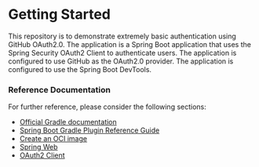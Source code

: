 # Getting Started
This repository is to demonstrate extremely basic authentication using GitHub OAuth2.0.
The application is a Spring Boot application that uses the Spring Security OAuth2 Client to authenticate users. 
The application is configured to use GitHub as the OAuth2.0 provider. 
The application is configured to use the Spring Boot DevTools.

### Reference Documentation
For further reference, please consider the following sections:

* [Official Gradle documentation](https://docs.gradle.org)
* [Spring Boot Gradle Plugin Reference Guide](https://docs.spring.io/spring-boot/docs/2.7.10/gradle-plugin/reference/html/)
* [Create an OCI image](https://docs.spring.io/spring-boot/docs/2.7.10/gradle-plugin/reference/html/#build-image)
* [Spring Web](https://docs.spring.io/spring-boot/docs/2.7.10/reference/htmlsingle/#web)
* [OAuth2 Client](https://docs.spring.io/spring-boot/docs/2.7.10/reference/htmlsingle/#web.security.oauth2.client)


